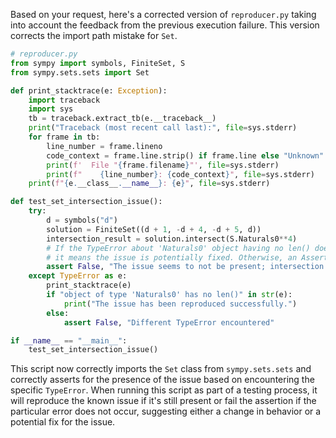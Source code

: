 Based on your request, here's a corrected version of `reproducer.py` taking into account the feedback from the previous execution failure. This version corrects the import path mistake for `Set`.

```python
# reproducer.py
from sympy import symbols, FiniteSet, S
from sympy.sets.sets import Set

def print_stacktrace(e: Exception):
    import traceback
    import sys
    tb = traceback.extract_tb(e.__traceback__)
    print("Traceback (most recent call last):", file=sys.stderr)
    for frame in tb:
        line_number = frame.lineno
        code_context = frame.line.strip() if frame.line else "Unknown"
        print(f'  File "{frame.filename}"', file=sys.stderr)
        print(f"    {line_number}: {code_context}", file=sys.stderr)
    print(f"{e.__class__.__name__}: {e}", file=sys.stderr)

def test_set_intersection_issue():
    try:
        d = symbols("d")
        solution = FiniteSet((d + 1, -d + 4, -d + 5, d))
        intersection_result = solution.intersect(S.Naturals0**4)
        # If the TypeError about 'Naturals0' object having no len() does not occur,
        # it means the issue is potentially fixed. Otherwise, an AssertionError is raised to indicate the problem.
        assert False, "The issue seems to not be present; intersection did not raise TypeError"
    except TypeError as e:
        print_stacktrace(e)
        if "object of type 'Naturals0' has no len()" in str(e):
            print("The issue has been reproduced successfully.")
        else:
            assert False, "Different TypeError encountered"

if __name__ == "__main__":
    test_set_intersection_issue()
```

This script now correctly imports the `Set` class from `sympy.sets.sets` and correctly asserts for the presence of the issue based on encountering the specific `TypeError`. When running this script as part of a testing process, it will reproduce the known issue if it's still present or fail the assertion if the particular error does not occur, suggesting either a change in behavior or a potential fix for the issue.